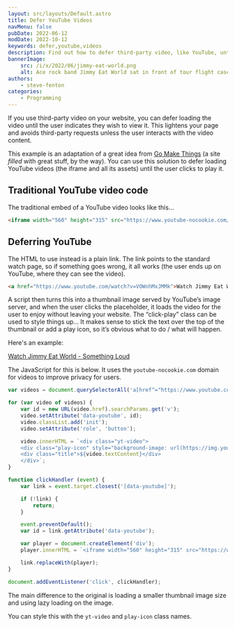 ```yaml
---
layout: src/layouts/Default.astro
title: Defer YouTube Videos
navMenu: false
pubDate: 2022-06-12
modDate: 2022-10-12
keywords: defer,youtube,videos
description: Find out how to defer third-party video, like YouTube, until users want to view it.
bannerImage:
    src: /i/x/2022/06/jimmy-eat-world.png
    alt: Ace rock band Jimmy Eat World sat in front of tour flight cases
authors:
    - steve-fenton
categories:
    - Programming
---
```


If you use third-party video on your website, you can defer loading the video until the user indicates they wish to view it. This lightens your page and avoids third-party requests unless the user interacts with the video content.

This example is an adaptation of a great idea from [Go Make Things](https://gomakethings.com/how-to-lazy-load-youtube-videos-with-vanilla-javascript/) (a site *filled* with great stuff, by the way). You can use this solution to defer loading YouTube videos (the iframe and all its assets) until the user clicks to play it.

## Traditional YouTube video code

The traditional embed of a YouTube video looks like this…

```html
<iframe width="560" height="315" src="https://www.youtube-nocookie.com/embed/VOWnhMxJMMk" title="YouTube video player" frameborder="0" allow="accelerometer; autoplay; clipboard-write; encrypted-media; gyroscope; picture-in-picture" allowfullscreen=""></iframe>
```

## Deferring YouTube

The HTML to use instead is a plain link. The link points to the standard watch page, so if something goes wrong, it all works (the user ends up on YouTube, where they can see the video).

```html
<a href="https://www.youtube.com/watch?v=VOWnhMxJMMk">Watch Jimmy Eat World - Something Loud</a>
```

A script then turns this into a thumbnail image served by YouTube’s image server, and when the user clicks the placeholder, it loads the video for the user to enjoy without leaving your website. The “click-play” class can be used to style things up… It makes sense to stick the text over the top of the thumbnail or add a play icon, so it’s obvious what to do / what will happen.

Here's an example:

[Watch Jimmy Eat World - Something Loud](https://www.youtube.com/watch?v=VOWnhMxJMMk)

The JavaScript for this is below. It uses the `youtube-nocookie.com` domain for videos to improve privacy for users.

```javascript
var videos = document.querySelectorAll('a[href^="https://www.youtube.com/watch?v="]');

for (var video of videos) {
    var id = new URL(video.href).searchParams.get('v');
    video.setAttribute('data-youtube', id);
    video.classList.add('init');
    video.setAttribute('role', 'button');

    video.innerHTML = `<div class="yt-video">
    <div class="play-icon" style="background-image: url(https://img.youtube.com/vi/${id}/0.jpg)">▶</div>
    <div class="title">${video.textContent}</div>
    </div>`;
}

function clickHandler (event) {
    var link = event.target.closest('[data-youtube]');

    if (!link) {
        return;
    }

    event.preventDefault();
    var id = link.getAttribute('data-youtube');

    var player = document.createElement('div');
    player.innerHTML = `<iframe width="560" height="315" src="https://www.youtube-nocookie.com/embed/${id}?autoplay=1" title="YouTube video player" frameborder="0" allow="accelerometer; autoplay; clipboard-write; encrypted-media; gyroscope; picture-in-picture" allowfullscreen></iframe>`;

    link.replaceWith(player);
}

document.addEventListener('click', clickHandler);
```

The main difference to the original is loading a smaller thumbnail image size and using lazy loading on the image.

You can style this with the `yt-video` and `play-icon` class names.